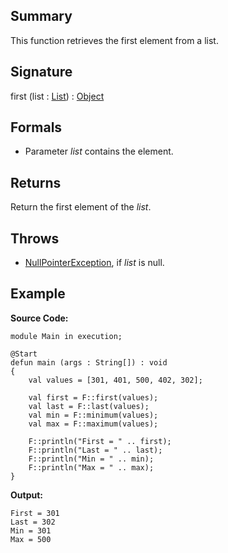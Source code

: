 ## Summary

This function retrieves the first element from a list.

## Signature

first (list : [List](https://docs.oracle.com/javase/7/docs/api/java/util/List.html)) : [Object](https://docs.oracle.com/javase/7/docs/api/java/lang/Object.html)

## Formals

+ Parameter <i>list</i> contains the element.

## Returns

Return the first element of the <i>list</i>.

## Throws

+ [NullPointerException](https://docs.oracle.com/javase/7/docs/api/java/lang/NullPointerException.html), if <i>list</i> is null.

## Example

**Source Code:**

```plain
module Main in execution;

@Start
defun main (args : String[]) : void
{
    val values = [301, 401, 500, 402, 302];

    val first = F::first(values);
    val last = F::last(values);
    val min = F::minimum(values);
    val max = F::maximum(values);

    F::println("First = " .. first);
    F::println("Last = " .. last);
    F::println("Min = " .. min);
    F::println("Max = " .. max);
}
```

**Output:**

```plain
First = 301
Last = 302
Min = 301
Max = 500
```

